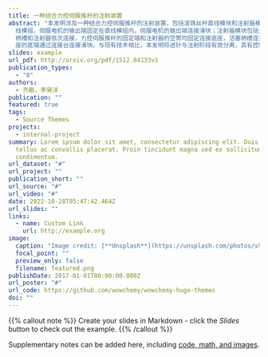 ```yaml
---
title: 一种结合力控伺服推杆的注射装置
abstract: "本发明涉及一种结合力控伺服推杆的注射装置，包括滚珠丝杆直线模块和注射器模块，滚珠丝杆直线模块包括伺服电机、直线模组和滑块，伺服电机连接直\
  线模组，伺服电机的输出端固定在直线模组内，伺服电机的输出端连接滑块；注射器模块包括力控伺服推杆、注射器、活塞柄槽、底座和连接台，力控伺服推杆的输出端、活塞\
  柄槽和注射器依次连接，力控伺服推杆的固定端和注射器的空筒均固定连接底座，活塞柄槽连接注射器的活塞柄，并可移动地安装在底座内，活塞柄槽与底座的形状相配合，底\
  座的底端通过连接台连接滑块。与现有技术相比，本发明将进针与注射阶段有效分离，具有控制稳定、准确可靠等优点。 "
slides: example
url_pdf: http://arxiv.org/pdf/1512.04133v1
publication_types:
  - "8"
authors:
  - 齐鹏，李昊洋
publication: ""
featured: true
tags:
  - Source Themes
projects:
  - internal-project
summary: Lorem ipsum dolor sit amet, consectetur adipiscing elit. Duis posuere
  tellus ac convallis placerat. Proin tincidunt magna sed ex sollicitudin
  condimentum.
url_dataset: "#"
url_project: ""
publication_short: ""
url_source: "#"
url_video: "#"
date: 2022-10-28T05:47:42.464Z
url_slides: ""
links:
  - name: Custom Link
    url: http://example.org
image:
  caption: "Image credit: [**Unsplash**](https://unsplash.com/photos/s9CC2SKySJM)"
  focal_point: ""
  preview_only: false
  filename: featured.png
publishDate: 2017-01-01T00:00:00.000Z
url_poster: "#"
url_code: https://github.com/wowchemy/wowchemy-hugo-themes
doi: ""
---
```


{{% callout note %}}
Create your slides in Markdown - click the *Slides* button to check out the example.
{{% /callout %}}

Supplementary notes can be added here, including [code, math, and images](https://wowchemy.com/docs/writing-markdown-latex/).
